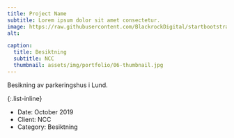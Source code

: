 ```yaml
---
title: Project Name
subtitle: Lorem ipsum dolor sit amet consectetur.
image: https://raw.githubusercontent.com/BlackrockDigital/startbootstrap-agency/master/src/assets/img/portfolio/06-full.jpg
alt: 

caption:
  title: Besiktning
  subtitle: NCC
  thumbnail: assets/img/portfolio/06-thumbnail.jpg
---
```

Besikning av parkeringshus i Lund.

{:.list-inline}
- Date: October 2019
- Client: NCC
- Category: Besiktning


